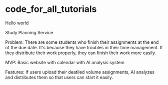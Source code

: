 # code\_for\_all\_tutorials

Hello world


Study Planning Service



Problem: There are some students who finish their assignments at the end of the due date. It's because they have troubles in their time 			    management. If they distribute their work properly, they can finish their work more easily.



MVP: Basic website with calendar with AI analysis system



Features: If users upload their deatiled volume assignments, AI analyzes and distributes them so that users can start it easily.



